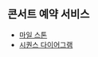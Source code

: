 ## 콘서트 예약 서비스

- [마일 스톤](https://github.com/users/dbwogus94/projects/3)
- [시퀀스 다이어그램](docs/sequence.md)


